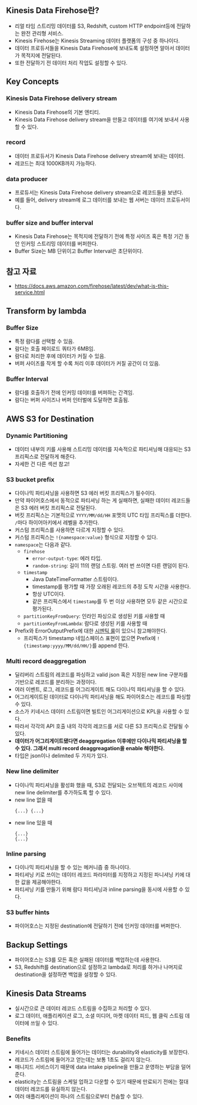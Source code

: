 ## Kinesis Data Firehose란?
- 리얼 타임 스트리밍 데이터를 S3, Redshift, custom HTTP endpoint등에 전달하는 완전 관리형 서비스.
- Kinesis Firehose는 Kinesis Streaming 데이터 플랫폼의 구성 중 하나이다.
- 데이터 프로듀서들을 Kinesis Data Firehose에 보내도록 설정하면 알아서 데이터가 목적지에 전달된다.
- 또한 전달하기 전 데이터 처리 작업도 설정할 수 있다.

## Key Concepts
### Kinesis Data Firehose delivery stream
- Kinesis Data Firehose의 기본 엔티티.
- Kinesis Data Firehose delivery stream을 만들고 데이터를 여기에 보내서 사용할 수 있다.

### record
- 데이터 프로듀서가 Kinesis Data Firehose delivery stream에 보내는 데이터.
- 레코드는 최대 1000KB까지 가능하다.

### data producer
- 프로듀서는 Kinesis Data Firehose delivery stream으로 레코드들을 보낸다.
- 예를 들어, delivery stream에 로그 데이터를 보내는 웹 서버는 데이터 프로듀서이다.

### buffer size and buffer interval
- Kinesis Data Firehose는 목적지에 전달하기 전에 특정 사이즈 혹은 특정 기간 동안 인커밍 스트리밍 데이터를 버퍼한다.
- Buffer Size는 MB 단위이고 Buffer Interval은 초단위이다.

## 참고 자료
- https://docs.aws.amazon.com/firehose/latest/dev/what-is-this-service.html

## Transform by lambda
### Buffer Size
- 특정 람다를 선택할 수 있음.
- 람다는 호출 페이로드 쿼타가 6MB임.
- 람다로 처리한 후에 데이터가 커질 수 있음.
- 버퍼 사이즈를 작게 할 수록 처리 이후 데이터가 커질 공간이 더 있음.

### Buffer Interval
- 람다를 호출하기 전에 인커밍 데이터를 버퍼하는 간격임.
- 람다는 버퍼 사이즈나 버퍼 인터벌에 도달하면 호출됨.

## AWS S3 for Destination
### Dynamic Partitioning
- 데이터 내부의 키를 사용해 스트리밍 데이터를 지속적으로 파티셔닝해 대응되는 S3 프리픽스로 전달하게 해준다.
- 자세한 건 다른 섹션 참고!

### S3 bucket prefix
- 다이나믹 파티셔닝을 사용하면 S3 에러 버킷 프리픽스가 필수이다.
- 만약 파이어호스에서 동적으로 파티셔닝 하는 게 실패하면, 실패한 데이터 레코드들은 S3 에러 버킷 프리픽스로 전달된다.
- 버킷 프리픽스는 기본적으로 `YYYY/MM/dd/HH` 포맷의 UTC 타임 프리픽스를 더한다. `/`마다 하이어아키에서 레벨을 추가한다.
- 커스텀 프리픽스를 사용하면 다르게 지정할 수 있다.
- 커스텀 프리픽스는 `!{namespace:value}` 형식으로 지정할 수 있다.
- `namespace`는 다음과 같다.
  - `firehose`
    - `error-output-type`: 에러 타입.
    - `random-string`: 길이 11의 랜덤 스트링. 여러 번 쓰이면 다른 랜덤이 된다.
  - `timestamp`
    - Java DateTimeFormatter 스트링이다.
    - timestamp를 평가할 때 가장 오래된 레코드의 추정 도착 시간을 사용한다.
    - 항상 UTC이다.
    - 같은 프리픽스에서 `timestamp`를 두 번 이상 사용하면 모두 같은 시간으로 평가된다.
  - `partitionKeyFromQuery`: 인라인 파싱으로 생성된 키를 사용할 때
  - `partitionKeyFromLambda`: 람다로 생성된 키를 사용할 때
- Prefix와 ErrorOutputPrefix에 대한 [시멘틱 룰](https://docs.aws.amazon.com/firehose/latest/dev/s3-prefixes.html)이 있으니 참고해야한다.
  - 프리픽스가 timestamp 네임스페이스 표현이 없으면 Prefix에 `!{timestamp:yyyy/MM/dd/HH/}`를 append 한다.

### Multi record deaggregation
- 딜리버리 스트림의 레코드를 파싱하고 valid json 혹은 지정된 new line 구분자를 기반으로 레코드를 분리하는 과정이다.
- 여러 이벤트, 로그, 레코드를 어그리게이트 해도 다이나믹 파티셔닝을 할 수 있다.
- 어그리게이트된 데이터로 다이나믹 파티셔닝을 해도 파이어호스는 레코드를 파싱할 수 있다.
- 소스가 키네시스 데이터 스트림이면 빌트인 어그리게이션으로 KPL을 사용할 수 있다.
- 따라서 각각의 API 호출 내의 각각의 레코드를 서로 다른 S3 프리픽스로 전달될 수 있다.
- **데이터가 어그리게이트됐다면 deaggregation 이후에만 다이나믹 파티셔닝을 할 수 있다. 그래서 multi record deaggreagation을 enable 해야한다.**
- 타입은 json이나 delimited 두 가지가 있다.

### New line delimiter
- 다이나믹 파티셔닝을 활성화 했을 때, S3로 전달되는 오브젝트의 레코드 사이에 new line delimiter를 추가하도록 할 수 있다.
- new line 없을 때
  ```
  {...} {...}
  ```
- new line 있을 때
  ```
  {...}
  {...}
  ```

### Inline parsing
- 다이나믹 파티셔닝을 할 수 있는 메커니즘 중 하나이다.
- 파티셔닝 키로 쓰이는 데이터 레코드 파라미터를 지정하고 지정된 파니셔닝 키에 대한 값을 제공해야한다.
- 파티셔닝 키를 만들기 위해 람다 파티셔닝과 inline parsing을 동시에 사용할 수 있다.

### S3 buffer hints
- 파이어호스는 지정된 destination에 전달하기 전에 인커밍 데이터를 버퍼한다.

## Backup Settings
- 파이어호스는 S3를 모든 혹은 실패된 데이터를 백업하는데 사용한다.
- S3, Redshift를 destination으로 설정하고 lambda로 처리를 하거나 나머지로 destination을 설정하면 백업을 설정할 수 있다.

## Kinesis Data Streams
- 실시간으로 큰 데이터 레코드 스트림을 수집하고 처리할 수 있다.
- 로그 데이터, 애플리케이션 로그, 소셜 미디어, 마켓 데이터 피드, 웹 클릭 스트림 데이터에 쓰일 수 있다.

### Benefits
- 키네시스 데이터 스트림에 들어가는 데이터는 durability와 elasticity를 보장한다.
- 레코드가 스트림에 들어가고 얻는데는 보통 1초도 걸리지 않는다.
- 매니지드 서비스이기 때문에 data intake pipeline을 만들고 운영하는 부담을 덜어준다.
- elasticity는 스트림을 스케일 업하고 다운할 수 있기 때문에 만료되기 전에는 절대 데이터 레코드를 유실하지 않는다.
- 여러 애플리케이션이 하나의 스트림으로부터 컨숨할 수 있다.
